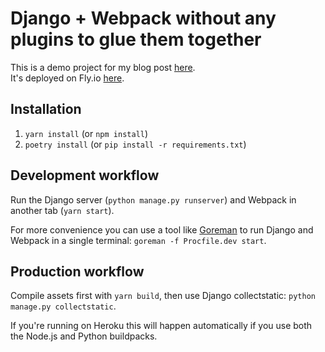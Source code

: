 # Django + Webpack without any plugins to glue them together

This is a demo project for my blog post [here](https://pascalw.me/blog/2020/04/19/webpack-django.html).  
It's deployed on Fly.io [here](https://django-webpack.fly.dev).

## Installation

1. `yarn install` (or `npm install`)
2. `poetry install` (or `pip install -r requirements.txt`)

## Development workflow

Run the Django server (`python manage.py runserver`) and Webpack in another tab (`yarn start`).

For more convenience you can use a tool like [Goreman](https://github.com/mattn/goreman) to run Django and Webpack in a single terminal: `goreman -f Procfile.dev start`.

## Production workflow

Compile assets first with `yarn build`, then use Django collectstatic: `python manage.py collectstatic`.

If you're running on Heroku this will happen automatically if you use both the Node.js and Python buildpacks.
